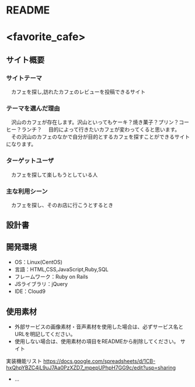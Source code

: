 # README

# <favorite_cafe>

## サイト概要
 

### サイトテーマ
　カフェを探し,訪れたカフェのレビューを投稿できるサイト
  

### テーマを選んだ理由
　沢山のカフェが存在します。沢山といってもケーキ？焼き菓子？プリン？コーヒー？ランチ？
　目的によって行きたいカフェが変わってくると思います。
　その沢山のカフェのなかで自分が目的とするカフェを探すことができるサイトになります。

### ターゲットユーザ
　カフェを探して楽しもうとしている人

### 主な利用シーン
　カフェを探し、そのお店に行こうとするとき

## 設計書


## 開発環境
- OS：Linux(CentOS)
- 言語：HTML,CSS,JavaScript,Ruby,SQL
- フレームワーク：Ruby on Rails
- JSライブラリ：jQuery
- IDE：Cloud9

## 使用素材
- 外部サービスの画像素材・音声素材を使用した場合は、必ずサービス名とURLを明記してください。
- 使用しない場合は、使用素材の項目をREADMEから削除してください。
サイト

実装機能リスト
https://docs.google.com/spreadsheets/d/1CB-hxQhpYBZC4jL9uJ7Aa0PzXZD7_mpepUPhpH7GG9c/edit?usp=sharing
* ...
